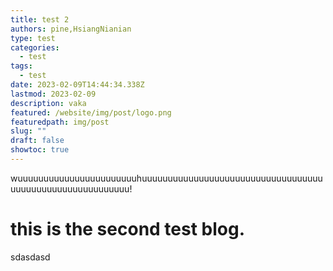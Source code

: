 ```yaml
---
title: test 2
authors: pine,HsiangNianian
type: test
categories:
  - test
tags:
  - test
date: 2023-02-09T14:44:34.338Z
lastmod: 2023-02-09
description: vaka
featured: /website/img/post/logo.png
featuredpath: img/post
slug: ""
draft: false
showtoc: true
---
```


w﻿uuuuuuuuuuuuuuuuuuuuuuuhuuuuuuuuuuuuuuuuuuuuuuuuuuuuuuuuuuuuuuuuuuuuuuuuuuuuuuuuuu!

# t﻿his is the second test blog. 
s﻿dasdasd